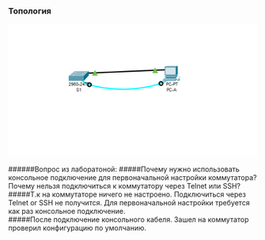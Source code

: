 ###                                       Топология
![](https://github.com/A1exger/Network-Engineer/blob/main/Labs/Lab1/%D0%A1%D0%BD%D0%B8%D0%BC%D0%BE%D0%BA.PNG)

######Вопрос из лаборатоной:
#####Почему нужно использовать консольное подключение для первоначальной настройки коммутатора? Почему нельзя подключиться к коммутатору через Telnet или SSH?
#####Т.к на коммутаторе ничего не настроено. Подключиться через Telnet or SSH не получится. Для первоначальной настройки требуется как раз консольное подключение.  
#####После подключение консольного кабеля. Зашел на коммутатор проверил конфигурацию по умолчанию.
